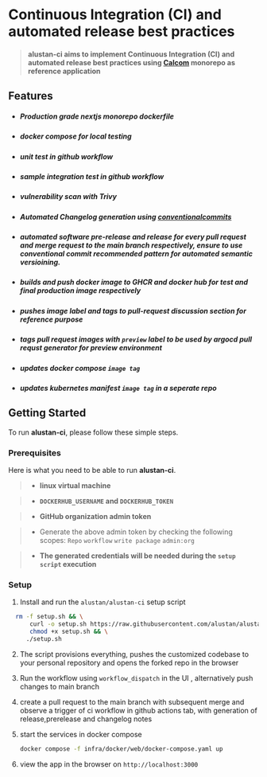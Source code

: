 
# Continuous Integration (CI) and automated release best practices

>  #### **alustan-ci** aims to implement Continuous Integration (CI) and automated release best practices using [Calcom](https://github.com/calcom/cal.com) monorepo as reference application

## Features

  - ##### Production grade nextjs monorepo dockerfile 

  - ##### docker compose for local testing

  - ##### unit test in github workflow

  - ##### sample integration test in github workflow

  - ##### vulnerability scan with Trivy

  - ##### Automated Changelog generation using [conventionalcommits](https://www.conventionalcommits.org/en/v1.0.0/)

  - ##### automated software pre-release and release for every pull request and merge request to the main branch respectively, ensure to use conventional commit recommended  pattern for automated semantic versioining.

  - ##### builds and push docker image to GHCR and docker hub for test and final production image respectively

  - ##### pushes image label and tags to pull-request discussion section for reference purpose
 
  - ##### tags pull request images with `preview` label to be used by argocd pull requst generator for preview environment
 
  - ##### updates docker compose `image tag` 

  - ##### updates kubernetes manifest `image tag` in a seperate repo


## Getting Started

To run **alustan-ci**, please follow these simple steps.

### Prerequisites

Here is what you need to be able to run **alustan-ci**.

> - **linux virtual machine**

> - **`DOCKERHUB_USERNAME` and `DOCKERHUB_TOKEN`**

> - **GitHub organization admin token**

> - Generate the above admin token by checking the following scopes:
       `Repo`
       `workflow`
       `write package`
       `admin:org`

> - **The generated credentials will be needed during the `setup script` execution**

### Setup

1. Install and run the `alustan/alustan-ci` setup script 

```sh
  rm -f setup.sh && \
      curl -o setup.sh https://raw.githubusercontent.com/alustan/alustan-ci/main/setup.sh && \
      chmod +x setup.sh && \
     ./setup.sh
```

2. The script provisions everything, pushes the customized codebase to your personal repository and opens the forked repo in the browser 

3. Run the workflow using `workflow_dispatch` in the UI , alternatively push changes to main branch
    
4. create a pull request to the main branch with subsequent merge and observe a trigger of ci workflow in github actions tab, with generation of release,prerelease and changelog notes
   
5. start the services in docker compose

   ```sh
   docker compose -f infra/docker/web/docker-compose.yaml up
   ```

6. view the app in the browser on `http://localhost:3000`
